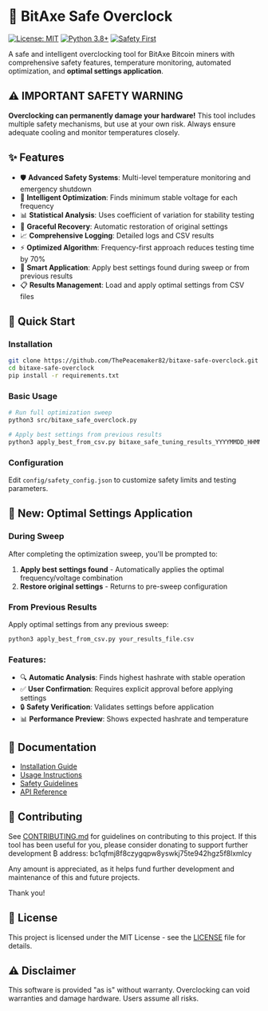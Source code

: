 # 🔧 BitAxe Safe Overclock

[![License: MIT](https://img.shields.io/badge/License-MIT-yellow.svg)](https://opensource.org/licenses/MIT)
[![Python 3.8+](https://img.shields.io/badge/python-3.8+-blue.svg)](https://www.python.org/downloads/)
[![Safety First](https://img.shields.io/badge/Safety-First-red.svg)](docs/safety.md)

A safe and intelligent overclocking tool for BitAxe Bitcoin miners with comprehensive safety features, temperature monitoring, automated optimization, and **optimal settings application**.

## ⚠️ **IMPORTANT SAFETY WARNING**

**Overclocking can permanently damage your hardware!** This tool includes multiple safety mechanisms, but use at your own risk. Always ensure adequate cooling and monitor temperatures closely.

## ✨ **Features**

- 🛡️ **Advanced Safety Systems**: Multi-level temperature monitoring and emergency shutdown
- 🎯 **Intelligent Optimization**: Finds minimum stable voltage for each frequency
- 📊 **Statistical Analysis**: Uses coefficient of variation for stability testing
- 🔄 **Graceful Recovery**: Automatic restoration of original settings
- 📈 **Comprehensive Logging**: Detailed logs and CSV results
- ⚡ **Optimized Algorithm**: Frequency-first approach reduces testing time by 70%
- 🎯 **Smart Application**: Apply best settings found during sweep or from previous results
- 📋 **Results Management**: Load and apply optimal settings from CSV files

## 🚀 **Quick Start**

### Installation
```bash
git clone https://github.com/ThePeacemaker82/bitaxe-safe-overclock.git
cd bitaxe-safe-overclock
pip install -r requirements.txt
```

### Basic Usage
```bash
# Run full optimization sweep
python3 src/bitaxe_safe_overclock.py

# Apply best settings from previous results
python3 apply_best_from_csv.py bitaxe_safe_tuning_results_YYYYMMDD_HHMMSS.csv
```

### Configuration
Edit `config/safety_config.json` to customize safety limits and testing parameters.

## 🎯 **New: Optimal Settings Application**

### During Sweep
After completing the optimization sweep, you'll be prompted to:
1. **Apply best settings found** - Automatically applies the optimal frequency/voltage combination
2. **Restore original settings** - Returns to pre-sweep configuration

### From Previous Results
Apply optimal settings from any previous sweep:
```bash
python3 apply_best_from_csv.py your_results_file.csv
```

### Features:
- 🔍 **Automatic Analysis**: Finds highest hashrate with stable operation
- ✅ **User Confirmation**: Requires explicit approval before applying settings
- 🔒 **Safety Verification**: Validates settings before application
- 📊 **Performance Preview**: Shows expected hashrate and temperature

## 📖 **Documentation**

- [Installation Guide](docs/installation.md)
- [Usage Instructions](docs/usage.md)
- [Safety Guidelines](docs/safety.md)
- [API Reference](docs/api-reference.md)

## 🤝 **Contributing**

See [CONTRIBUTING.md](CONTRIBUTING.md) for guidelines on contributing to this project.
If this tool has been useful for you, please consider donating to support further development ₿️ address:  bc1qfmj8f8czygqpw8yswkj75te942hgz5f8lxmlcy

Any amount is appreciated, as it helps fund further development and maintenance of this and future projects.

Thank you!

## 📄 **License**

This project is licensed under the MIT License - see the [LICENSE](LICENSE) file for details.

## ⚠️ **Disclaimer**

This software is provided "as is" without warranty. Overclocking can void warranties and damage hardware. Users assume all risks.
